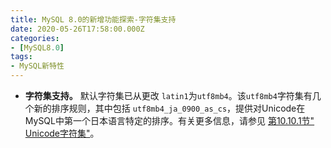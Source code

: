 ```yaml
---
title: MySQL 8.0的新增功能探索-字符集支持
date: 2020-05-26T17:58:00.000Z
categories:
- [MySQL8.0]
tags:
- MySQL新特性
---
```


- **字符集支持。** 默认字符集已从更改 `latin1`为`utf8mb4`。该`utf8mb4`字符集有几个新的排序规则，其中包括 `utf8mb4_ja_0900_as_cs`，提供对Unicode在MySQL中第一个日本语言特定的排序。有关更多信息，请参见 [第10.10.1节" Unicode字符集"](https://dev.mysql.com/doc/refman/8.0/en/charset-unicode-sets.html)。
